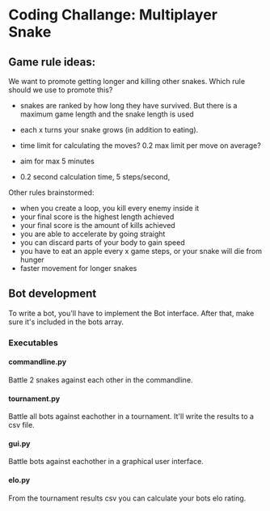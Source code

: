 # Coding Challange: Multiplayer Snake

## Game rule ideas:

We want to promote getting longer and killing other snakes. Which rule should we use to promote this?

- snakes are ranked by how long they have survived. But there is a maximum game length and the snake length is used
- each x turns your snake grows (in addition to eating).

- time limit for calculating the moves? 0.2 max limit per move on average?
- aim for max 5 minutes
- 0.2 second calculation time, 5 steps/second,

Other rules brainstormed:

- when you create a loop, you kill every enemy inside it
- your final score is the highest length achieved
- your final score is the amount of kills achieved
- you are able to accelerate by going straight
- you can discard parts of your body to gain speed
- you have to eat an apple every x game steps, or your snake will die from hunger
- faster movement for longer snakes

## Bot development

To write a bot, you'll have to implement the Bot interface.
After that, make sure it's included in the bots array.

### Executables

#### commandline.py

Battle 2 snakes against each other in the commandline.

#### tournament.py

Battle all bots against eachother in a tournament. It'll write the results to a csv file.

#### gui.py

Battle bots against eachother in a graphical user interface.

#### elo.py

From the tournament results csv you can calculate your bots elo rating.
